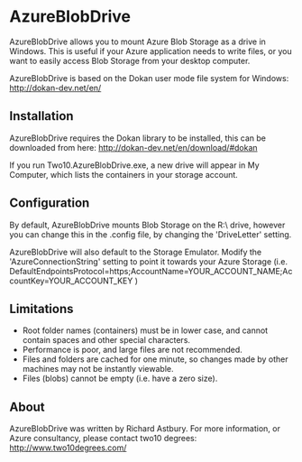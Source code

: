 AzureBlobDrive
==============
AzureBlobDrive allows you to mount Azure Blob Storage as a drive in Windows. This is useful if your Azure application needs to write files, or you want to easily access Blob Storage from your desktop computer.

AzureBlobDrive is based on the Dokan user mode file system for Windows: http://dokan-dev.net/en/

Installation
------------

AzureBlobDrive requires the Dokan library to be installed, this can be downloaded from here: http://dokan-dev.net/en/download/#dokan

If you run Two10.AzureBlobDrive.exe, a new drive will appear in My Computer, which lists the containers in your storage account.

Configuration
-------------

By default, AzureBlobDrive mounts Blob Storage on the R:\ drive, however you can change this in the .config file, by changing the 'DriveLetter' setting.

AzureBlobDrive will also default to the Storage Emulator. Modify the 'AzureConnectionString' setting to point it towards your Azure Storage (i.e. DefaultEndpointsProtocol=https;AccountName=YOUR_ACCOUNT_NAME;AccountKey=YOUR_ACCOUNT_KEY )

Limitations
-----------

 - Root folder names (containers) must be in lower case, and cannot contain spaces and other special characters.
 - Performance is poor, and large files are not recommended.
 - Files and folders are cached for one minute, so changes made by other machines may not be instantly viewable.
 - Files (blobs) cannot be empty (i.e. have a zero size).

About
-----
AzureBlobDrive was written by Richard Astbury. For more information, or Azure consultancy, please contact two10 degrees: http://www.two10degrees.com/ 


